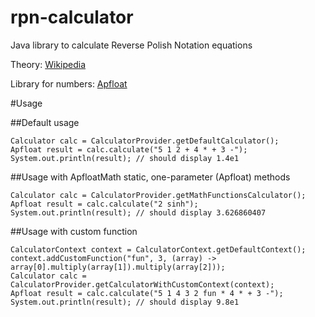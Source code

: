 # rpn-calculator
Java library to calculate Reverse Polish Notation equations

Theory: [Wikipedia](https://en.wikipedia.org/wiki/Reverse_Polish_notation)

Library for numbers: [Apfloat](http://www.apfloat.org/apfloat_java/)

#Usage

##Default usage
```
Calculator calc = CalculatorProvider.getDefaultCalculator();
Apfloat result = calc.calculate("5 1 2 + 4 * + 3 -");
System.out.println(result); // should display 1.4e1
```

##Usage with ApfloatMath static, one-parameter (Apfloat) methods
```
Calculator calc = CalculatorProvider.getMathFunctionsCalculator();
Apfloat result = calc.calculate("2 sinh");
System.out.println(result); // should display 3.626860407
```

##Usage with custom function
```
CalculatorContext context = CalculatorContext.getDefaultContext();
context.addCustomFunction("fun", 3, (array) -> array[0].multiply(array[1]).multiply(array[2]));
Calculator calc = CalculatorProvider.getCalculatorWithCustomContext(context);
Apfloat result = calc.calculate("5 1 4 3 2 fun * 4 * + 3 -");
System.out.println(result); // should display 9.8e1
```

